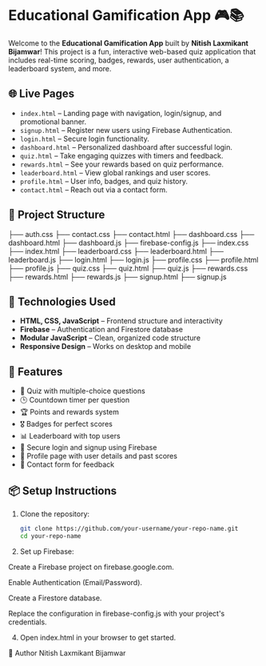 # Educational Gamification App 🎮📚

Welcome to the **Educational Gamification App** built by **Nitish Laxmikant Bijamwar**! This project is a fun, interactive web-based quiz application that includes real-time scoring, badges, rewards, user authentication, a leaderboard system, and more.

## 🌐 Live Pages

- `index.html` – Landing page with navigation, login/signup, and promotional banner.
- `signup.html` – Register new users using Firebase Authentication.
- `login.html` – Secure login functionality.
- `dashboard.html` – Personalized dashboard after successful login.
- `quiz.html` – Take engaging quizzes with timers and feedback.
- `rewards.html` – See your rewards based on quiz performance.
- `leaderboard.html` – View global rankings and user scores.
- `profile.html` – User info, badges, and quiz history.
- `contact.html` – Reach out via a contact form.

## 📁 Project Structure
├── auth.css ├── contact.css ├── contact.html ├── dashboard.css ├── dashboard.html ├── dashboard.js ├── firebase-config.js ├── index.css ├── index.html ├── leaderboard.css ├── leaderboard.html ├── leaderboard.js ├── login.html ├── login.js ├── profile.css ├── profile.html ├── profile.js ├── quiz.css ├── quiz.html ├── quiz.js ├── rewards.css ├── rewards.html ├── rewards.js ├── signup.html ├── signup.js


## 🔧 Technologies Used

- **HTML, CSS, JavaScript** – Frontend structure and interactivity
- **Firebase** – Authentication and Firestore database
- **Modular JavaScript** – Clean, organized code structure
- **Responsive Design** – Works on desktop and mobile

## 🚀 Features

- 🧠 Quiz with multiple-choice questions
- 🕒 Countdown timer per question
- 🏆 Points and rewards system
- 🎖️ Badges for perfect scores
- 📊 Leaderboard with top users
- 🔐 Secure login and signup using Firebase
- 👤 Profile page with user details and past scores
- 💬 Contact form for feedback

## 📦 Setup Instructions

1. Clone the repository:
   ```bash
   git clone https://github.com/your-username/your-repo-name.git
   cd your-repo-name

2. Set up Firebase:

Create a Firebase project on firebase.google.com.

Enable Authentication (Email/Password).

Create a Firestore database.

Replace the configuration in firebase-config.js with your project's credentials.

4. Open index.html in your browser to get started.

📝 Author
Nitish Laxmikant Bijamwar

